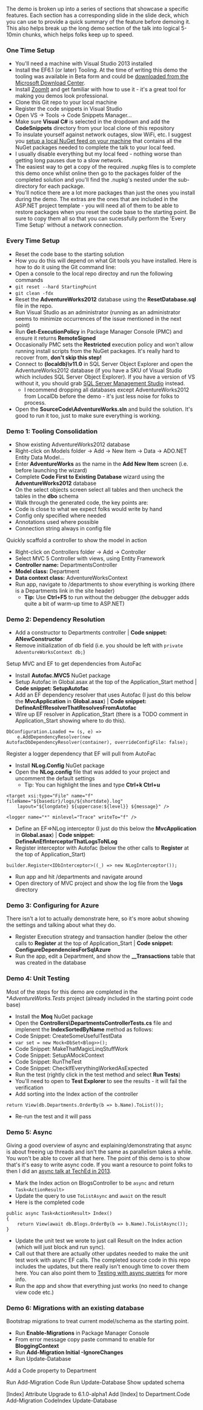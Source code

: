 The demo is broken up into a series of sections that showcase a specific features. Each section has a corresponding slide in the slide deck, which you can use to provide a quick summary of the feature before demoing it. This also helps break up the long demo section of the talk into logical 5-10min chunks, which helps folks keep up to speed.

### One Time Setup
* You'll need a machine with Visual Studio 2013 installed
* Install the EF6.1 (or later) Tooling. At the time of writing this demo the tooling was available in Beta form and could be [downloaded from the Microsoft Download Center](http://www.microsoft.com/en-us/download/details.aspx?id=41928).
* Install [ZoomIt](http://technet.microsoft.com/en-us/sysinternals/bb897434.aspx) and get familiar with how to use it - it's a great tool for making you demos look professional.
* Clone this Git repo to your local machine
* Register the code snippets in Visual Studio
 * Open VS -> Tools -> Code Snippets Manager...
 * Make sure **Visual C#** is selected in the dropdown and add the **CodeSnippets** directory from your local clone of this repository
* To insulate yourself against network outages, slow WiFi, etc. I suggest you [setup a local NuGet feed on your machine](http://docs.nuget.org/docs/creating-packages/hosting-your-own-nuget-feeds) that contains all the NuGet packages needed to complete the talk to your local feed.
 * I usually disable everything but my local feed - nothing worse than getting long pauses due to a slow network. 
 * The easiest way to get a copy of the required .nupkg files is to complete this demo once whilst online then go to the packages folder of the completed solution and you'll find the .nupkg's nested under the sub-directory for each package. 
  * You'll notice there are a lot more packages than just the ones you install during the demo. The extras are the ones that are included in the ASP.NET project template - you will need all of them to be able to restore packages when you reset the code base to the starting point. Be sure to copy them all so that you can sucessfully perform the 'Every Time Setup' without a network connection.

### Every Time Setup
* Reset the code base to the starting solution
 * How you do this will depend on what Git tools you have installed. Here is how to do it using the Git command line:
  * Open a console to the local repo directoy and run the following commands 
  * `git reset --hard StartingPoint`
  * `git clean -fdx`
* Reset the **AdventureWorks2012** database using the **ResetDatabase.sql** file in the repo.
* Run Visual Studio as an administrator (running as an administrator seems to minimize occurrences of the issue mentioned in the next point)
* Run **Get-ExecutionPolicy** in Package Manager Console (PMC) and ensure it returns **RemoteSigned**
 * Occasionally PMC sets the **Restricted** execution policy and won't allow running install scripts from the NuGet packages. It's really hard to recover from, **don't skip this step!**
* Connect to **(localdb)\v11.0** in SQL Server Object Explorer and open the AdventureWorks2012 database (if you have a SKU of Visual Studio which includes SQL Server Object Explorer). If you have a version of VS without it, you should grab [SQL Server Management Studio](http://www.microsoft.com/en-us/download/details.aspx?id=29062) instead.
  * I recommend dropping all databases except AdventureWorks2012 from LocalDb before the demo - it's just less noise for folks to process.
* Open the **SourceCode\AdventureWorks.sln** and build the solution. It's good to run it too, just to make sure everything is working.

### Demo 1: Tooling Consolidation
* Show existing AdventureWorks2012 database
* Right-click on Models folder -> Add -> New Item -> Data -> ADO.NET Entity Data Model...
 * Enter **AdventureWorks** as the name in the **Add New Item** screen (i.e. before launching the wizard)
 * Complete **Code First to Existing Database** wizard using the **AdventureWorks2012** database
  * On the select objects screen select all tables and then uncheck the tables in the **dbo** schema
* Walk through the generated code, the key points are:
 * Code is close to what we expect folks would write by hand
 * Config only specified where needed
 * Annotations used where possible
 * Connection string always in config file

Quickly scaffold a controller to show the model in action		
* Right-click on Controllers folder -> Add -> Controller
* Select MVC 5 Controller with views, using Entity Framework
 * **Controller name:** DepartmentsController
 * **Model class:** Department
 * **Data context class:** AdventureWorksContext
* Run app, navigate to /departments to show everything is working (there is a Departments link in the site header)
  * **Tip:** Use **Ctrl+F5** to run without the debugger (the debugger adds quite a bit of warm-up time to ASP.NET)

### Demo 2: Dependency Resolution
* Add a constructor to Departments controller | **Code snippet: ANewConstructor**
 * Remove initialization of db field (i.e. you should be left with `private AdventureWorksContext db;`)

Setup MVC and EF to get dependencies from AutoFac
* Install **Autofac.MVC5** NuGet package
* Setup Autofac in Global.asax at the top of the Application_Start method | **Code snippet: SetupAutofac**
* Add an EF dependency resolver that uses Autofac (I just do this below the **MvcApplication** in **Global.asax**) | **Code snippet: DefineAnEfResolverThatResolvesFromAutofac**
* Wire up EF resolver in Application\_Start (there is a TODO comment in Application_Start showing where to do this).
```
DbConfiguration.Loaded += (s, e) => 
    e.AddDependencyResolver(new AutofacDbDependencyResolver(container), overrideConfigFile: false);
```

Register a logger dependency that EF will pull from AutoFac	
* Install **NLog.Config** NuGet package
* Open the **NLog.config** file that was added to your project and uncomment the default settings
  * Tip: You can highlight the lines and type **Ctrl+k Ctrl+u**
```
<target xsi:type="File" name="f" fileName="${basedir}/logs/${shortdate}.log"
    layout="${longdate} ${uppercase:${level}} ${message}" />
```
```
<logger name="*" minlevel="Trace" writeTo="f" />
```
* Define an EF=>NLog interceptor (I just do this below the **MvcApplication** in **Global.asax**) | **Code snippet: DefineAnEfInterceptorThatLogsToNLog**
* Register interceptor with Autofac (below the other calls to **Register** at the top of Application_Start)
```
builder.Register<IDbInterceptor>((_) => new NLogInterceptor());
```
* Run app and hit /departments and navigate around
* Open directory of MVC project and show the log file from the **\logs** directory

### Demo 3: Configuring for Azure
There isn't a lot to actually demonstrate here, so it's more aobut showing the settings and talking about what they do.
* Register Execution strategy and transaction handler (below the other calls to **Register** at the top of Application_Start | **Code snippet: ConfigureDependenciesForSqlAzure**
* Run the app, edit a Department, and show the **__Transactions** table that was created in the database

### Demo 4: Unit Testing
Most of the steps for this demo are completed in the **AdventureWorks.Tests* project (already included in the starting point code base)
* Install the **Moq** NuGet package
* Open the **Controllers\DepartmentsControllerTests.cs** file and implenent the **IndexSortedByName** method as follows:
 * Code Snippet: CreateSomeUsefulTestData
 * `var set = new Mock<DbSet<Blog>>();`
 * Code Snippet: MakeThatMagicLinqStuffWork
 * Code Snippet: SetupAMockContext
 * Code Snippet: RunTheTest
 * Code Snippet: CheckIfEverythingWorkedAsExpected
* Run the test (rightly click in the test method and select **Run Tests**)
* You'll need to open to **Test Explorer** to see the results - it will fail the verification
* Add sorting into the Index action of the controller
```
return View(db.Departments.OrderBy(b => b.Name).ToList());
```
* Re-run the test and it will pass

### Demo 5: Async
Giving a good overview of async and explaining/demonstrating that async is about freeing up threads and isn't the same as parallelism takes a while. You won't be able to cover all that here. The point of this demo is to show that's it's easy to write async code. If you want a resource to point folks to then I did an [async talk at TechEd in 2013](http://channel9.msdn.com/Events/TechEd/NorthAmerica/2013/DEV-B337).
* Mark the Index action on BlogsController to be `async` and return `Task<ActionResult>`
 * Update the query to use `ToListAsync` and `await` on the result
 * Here is the completed code
```
public async Task<ActionResult> Index()
{
    return View(await db.Blogs.OrderBy(b => b.Name).ToListAsync());
}
```
* Update the unit test we wrote to just call Result on the Index action (which will just block and run sync). 
 * Call out that there are actually other updates needed to make the unit test work with async EF calls. The completed source code in this repo includes the updates, but there really isn't enough time to cover them here. You can also point them to [Testing with async queries](http://msdn.com/data/dn314429#async) for more info.
* Run the app and show that everything just works (no need to change view code etc.)

### Demo 6: Migrations with an existing database
Bootstrap migrations to treat current model/schema as the starting point.
* Run **Enable-Migrations** in Package Manager Console
 * From error message copy paste command to enable for **BloggingContext**
* Run **Add-Migration Initial -IgnoreChanges**
* Run Update-Database

Add a Code property to Department 

Run Add-Migration Code
Run Update-Database
Show updated schema

[Index] Attribute
Upgrade to 6.1.0-alpha1
Add [Index] to Department.Code
Add-Migration CodeIndex
Update-Database



